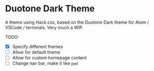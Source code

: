 # Duotone Dark Theme

A theme using Hack.css, based on the Duotone Dark theme for Atom / VSCode / terminals.
Very much a WIP.

TODO:
- [x] Specify different themes
- [ ] Allow for default theme
- [ ] Allow for custom homepage content
- [ ] Change nav bar, make it like `pwd`